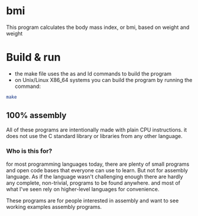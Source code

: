 # bmi
This program calculates the body mass index, or bmi, based on weight and weight

# Build & run
- the make file uses the as and ld commands to build the program
- on Unix/Linux X86_64 systems you can build the program by running the command:
```sh
make
```

## 100% assembly
All of these programs are intentionally made with plain CPU instructions.
it does not use the C standard library or libraries from any other language.

### Who is this for?
for most programming languages today, there are plenty of small programs and open code bases that everyone can use to learn. But not for assembly language. As if the language wasn't challenging enough there are hardly any complete, non-trivial, programs to be found anywhere. and most of what I've seen rely on higher-level languages for convenience.

These programs are for people interested in assembly and want to see working examples assembly programs.

